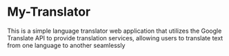 # My-Translator
This is a simple language translator web application that utilizes the Google Translate API to provide translation services, allowing users to translate text from one language to another seamlessly
